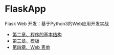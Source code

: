# FlaskApp
Flask Web 开发：基于Python3的Web应用开发实战
- [第二章、程序的基本结构](Chapter2/note.md)
- [第三章、模板](Chapter3/note.md)
- [第四章、Web 表单](Chapter4/note.md)
